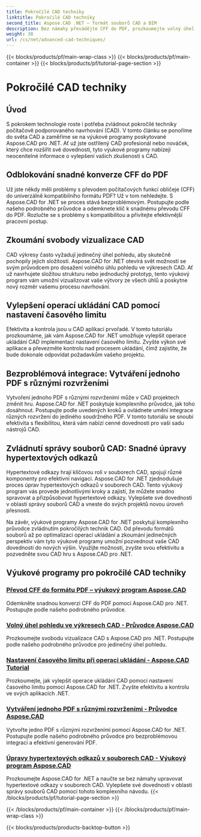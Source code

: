 ```yaml
---
title: Pokročilé CAD techniky
linktitle: Pokročilé CAD techniky
second_title: Aspose.CAD .NET – formát souborů CAD a BIM
description: Bez námahy převádějte CFF do PDF, prozkoumejte volný úhel pohledu ve výkresech CAD, nastavte časové limity operací ukládání, vytvářejte soubory PDF pomocí výukových programů Aspose.CAD for .NET.
weight: 38
url: /cs/net/advanced-cad-techniques/
---
```


{{< blocks/products/pf/main-wrap-class >}}
{{< blocks/products/pf/main-container >}}
{{< blocks/products/pf/tutorial-page-section >}}

# Pokročilé CAD techniky

## Úvod

S pokrokem technologie roste i potřeba zvládnout pokročilé techniky počítačově podporovaného navrhování (CAD). V tomto článku se ponoříme do světa CAD a zaměříme se na výukové programy poskytované Aspose.CAD pro .NET. Ať už jste ostřílený CAD profesionál nebo nováček, který chce rozšířit své dovednosti, tyto výukové programy nabízejí neocenitelné informace o vylepšení vašich zkušeností s CAD.

## Odblokování snadné konverze CFF do PDF

Už jste někdy měli problémy s převodem počítačových funkcí obličeje (CFF) do univerzálně kompatibilního formátu PDF? Už v tom nehledejte. S Aspose.CAD for .NET se proces stává bezproblémovým. Postupujte podle našeho podrobného průvodce a odemknete klíč k snadnému převodu CFF do PDF. Rozlučte se s problémy s kompatibilitou a přivítejte efektivnější pracovní postup.

## Zkoumání svobody vizualizace CAD

CAD výkresy často vyžadují jedinečný úhel pohledu, aby skutečně pochopily jejich složitosti. Aspose.CAD for .NET otevírá svět možností se svým průvodcem pro dosažení volného úhlu pohledu ve výkresech CAD. Ať už navrhujete složitou strukturu nebo jednoduchý prototyp, tento výukový program vám umožní vizualizovat vaše výtvory ze všech úhlů a poskytne nový rozměr vašemu procesu navrhování.

## Vylepšení operací ukládání CAD pomocí nastavení časového limitu

Efektivita a kontrola jsou u CAD aplikací prvořadé. V tomto tutoriálu prozkoumáme, jak vám Aspose.CAD for .NET umožňuje vylepšit operace ukládání CAD implementací nastavení časového limitu. Zvyšte výkon své aplikace a převezměte kontrolu nad procesem ukládání, čímž zajistíte, že bude dokonale odpovídat požadavkům vašeho projektu.

## Bezproblémová integrace: Vytváření jednoho PDF s různými rozvrženími

Vytvoření jednoho PDF s různými rozvrženími může v CAD projektech změnit hru. Aspose.CAD for .NET poskytuje komplexního průvodce, jak toho dosáhnout. Postupujte podle uvedených kroků a ovládnete umění integrace různých rozvržení do jediného soudržného PDF. V tomto tutoriálu se snoubí efektivita s flexibilitou, která vám nabízí cenné dovednosti pro vaši sadu nástrojů CAD.

## Zvládnutí správy souborů CAD: Snadné úpravy hypertextových odkazů

Hypertextové odkazy hrají klíčovou roli v souborech CAD, spojují různé komponenty pro efektivní navigaci. Aspose.CAD for .NET zjednodušuje proces úprav hypertextových odkazů v souborech CAD. Tento výukový program vás provede jednotlivými kroky a zajistí, že můžete snadno spravovat a přizpůsobovat hypertextové odkazy. Vylepšete své dovednosti v oblasti správy souborů CAD a vneste do svých projektů novou úroveň přesnosti.

Na závěr, výukové programy Aspose.CAD for .NET poskytují komplexního průvodce zvládnutím pokročilých technik CAD. Od převodu formátů souborů až po optimalizaci operací ukládání a zkoumání jedinečných perspektiv vám tyto výukové programy umožní pozvednout vaše CAD dovednosti do nových výšin. Využijte možnosti, zvyšte svou efektivitu a pozvedněte svou CAD hru s Aspose.CAD pro .NET.
## Výukové programy pro pokročilé CAD techniky
### [Převod CFF do formátu PDF – výukový program Aspose.CAD](./converting-cff-to-pdf-format/)
Odemkněte snadnou konverzi CFF do PDF pomocí Aspose.CAD pro .NET. Postupujte podle našeho podrobného průvodce.
### [Volný úhel pohledu ve výkresech CAD - Průvodce Aspose.CAD](./free-point-of-view-in-cad-drawings/)
Prozkoumejte svobodu vizualizace CAD s Aspose.CAD pro .NET. Postupujte podle našeho podrobného průvodce pro jedinečný úhel pohledu.
### [Nastavení časového limitu při operaci ukládání - Aspose.CAD Tutorial](./setting-timeout-on-save-operation/)
Prozkoumejte, jak vylepšit operace ukládání CAD pomocí nastavení časového limitu pomocí Aspose.CAD for .NET. Zvyšte efektivitu a kontrolu ve svých aplikacích .NET.
### [Vytváření jednoho PDF s různými rozvrženími - Průvodce Aspose.CAD](./creating-single-pdf-with-different-layouts/)
Vytvořte jedno PDF s různými rozvrženími pomocí Aspose.CAD for .NET. Postupujte podle našeho podrobného průvodce pro bezproblémovou integraci a efektivní generování PDF.
### [Úpravy hypertextových odkazů v souborech CAD - Výukový program Aspose.CAD](./editing-hyperlinks-in-cad-files/)
Prozkoumejte Aspose.CAD for .NET a naučte se bez námahy upravovat hypertextové odkazy v souborech CAD. Vylepšete své dovednosti v oblasti správy souborů CAD pomocí tohoto komplexního návodu.
{{< /blocks/products/pf/tutorial-page-section >}}

{{< /blocks/products/pf/main-container >}}
{{< /blocks/products/pf/main-wrap-class >}}

{{< blocks/products/products-backtop-button >}}
